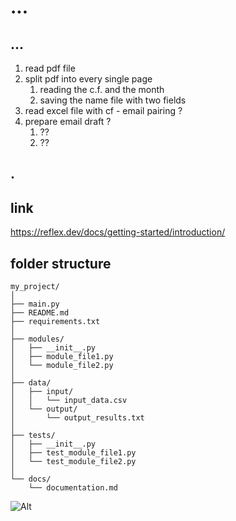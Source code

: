 # ...

## ...
1. read pdf file
2. split pdf into every single page
    1. reading the c.f. and the month
    2. saving the name file with two fields
3. read excel file with cf - email pairing ?
4. prepare email draft ?
    1. ??
    2. ??


## .

## link
https://reflex.dev/docs/getting-started/introduction/


## folder structure
```
my_project/
│
├── main.py
├── README.md
├── requirements.txt
│
├── modules/
│   ├── __init__.py
│   ├── module_file1.py
│   └── module_file2.py
│
├── data/
│   ├── input/
│   │   └── input_data.csv
│   └── output/
│       └── output_results.txt
│
├── tests/
│   ├── __init__.py
│   ├── test_module_file1.py
│   └── test_module_file2.py
│
└── docs/
    └── documentation.md
```

![Alt](https://repobeats.axiom.co/api/embed/f6cee0ee695723ff0cc2f9713f47a489866c5b71.svg "Repobeats analytics image")
